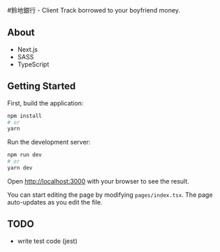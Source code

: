 #鈴地銀行 - Client
Track borrowed to your boyfriend money.

## About
* Next.js
* SASS
* TypeScript

## Getting Started

First, build the application:
```bash
npm install
# or
yarn
```


Run the development server:

```bash
npm run dev
# or
yarn dev
```

Open [http://localhost:3000](http://localhost:3000) with your browser to see the result.

You can start editing the page by modifying `pages/index.tsx`. The page auto-updates as you edit the file.

## TODO
* write test code (jest)